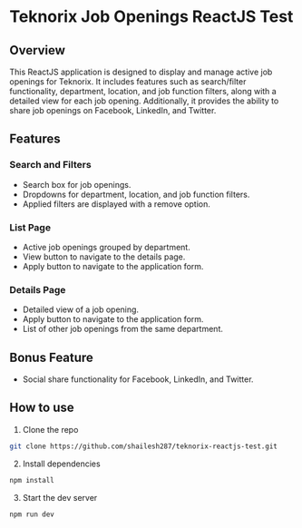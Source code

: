 # Teknorix Job Openings ReactJS Test

## Overview

This ReactJS application is designed to display and manage active job openings for Teknorix. It includes features such as search/filter functionality, department, location, and job function filters, along with a detailed view for each job opening. Additionally, it provides the ability to share job openings on Facebook, LinkedIn, and Twitter.

## Features

### Search and Filters

- Search box for job openings.
- Dropdowns for department, location, and job function filters.
- Applied filters are displayed with a remove option.

### List Page

- Active job openings grouped by department.
- View button to navigate to the details page.
- Apply button to navigate to the application form.

### Details Page

- Detailed view of a job opening.
- Apply button to navigate to the application form.
- List of other job openings from the same department.

## Bonus Feature

- Social share functionality for Facebook, LinkedIn, and Twitter.

## How to use

1. Clone the repo

```bash
git clone https://github.com/shailesh287/teknorix-reactjs-test.git
```

2. Install dependencies

```bash
npm install
```

3. Start the dev server

```bash
npm run dev
```

